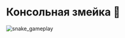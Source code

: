 # Консольная змейка 🐍

![snake_gameplay](https://github.com/Nacusino/SnakeGame/assets/134340481/934481dc-32bd-41cb-91ea-c51bf0a65e0a)
